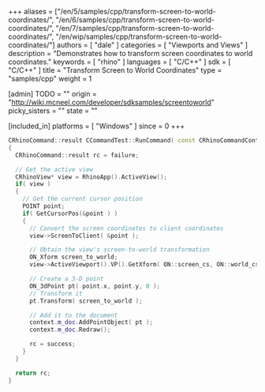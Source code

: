 +++
aliases = ["/en/5/samples/cpp/transform-screen-to-world-coordinates/", "/en/6/samples/cpp/transform-screen-to-world-coordinates/", "/en/7/samples/cpp/transform-screen-to-world-coordinates/", "/en/wip/samples/cpp/transform-screen-to-world-coordinates/"]
authors = [ "dale" ]
categories = [ "Viewports and Views" ]
description = "Demonstrates how to transform screen coordinates to world coordinates."
keywords = [ "rhino" ]
languages = [ "C/C++" ]
sdk = [ "C/C++" ]
title = "Transform Screen to World Coordinates"
type = "samples/cpp"
weight = 1

[admin]
TODO = ""
origin = "http://wiki.mcneel.com/developer/sdksamples/screentoworld"
picky_sisters = ""
state = ""

[included_in]
platforms = [ "Windows" ]
since = 0
+++

```cpp
CRhinoCommand::result CCommandTest::RunCommand( const CRhinoCommandContext& context )
{
  CRhinoCommand::result rc = failure;

  // Get the active view
  CRhinoView* view = RhinoApp().ActiveView();
  if( view )
  {
    // Get the current cursor position
    POINT point;
    if( GetCursorPos(&point ) )
    {
      // Convert the screen coordinates to client coordinates
      view->ScreenToClient( &point );

      // Obtain the view's screen-to-world transformation
      ON_Xform screen_to_world;
      view->ActiveViewport().VP().GetXform( ON::screen_cs, ON::world_cs, screen_to_world );

      // Create a 3-D point
      ON_3dPoint pt( point.x, point.y, 0 );
      // Transform it
      pt.Transform( screen_to_world );

      // Add it to the document
      context.m_doc.AddPointObject( pt );
      context.m_doc.Redraw();

      rc = success;
    }
  }

  return rc;
}
```
